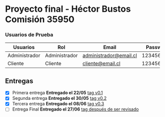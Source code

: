 # Proyecto final - Héctor Bustos Comisión 35950

### Usuarios de Prueba

| Usuarios      | Rol           | Email                  | Password   |
| ------------- | ------------- | ---------------------- | ---------- |
| Administrador | Administrador | administrador@email.cl | 1234567890 |
| Cliente       | Cliente       | cliente@email.cl       | 1234567890 |

## Entregas

- [x] Primera entrega **Entregado el 22/05** [tag v0.1](https://github.com/h3ctordev/proyectofinal-hectorbustos/releases/tag/entregas%2Fv0.1)
- [x] Segunda entrega **Entregado el 30/05** [tag v0.2](https://github.com/h3ctordev/proyectofinal-hectorbustos/releases/tag/entregas%2Fv0.2)
- [x] Tercera entrega **Entregado el 08/06** [tag v0.3](https://github.com/h3ctordev/proyectofinal-hectorbustos/releases/tag/entregas%2Fv0.3)
- [ ] Entrega Final **Entregado el 27/06** [tag después de ser revisado](https://github.com/h3ctordev/proyectofinal-hectorbustos/tags)
